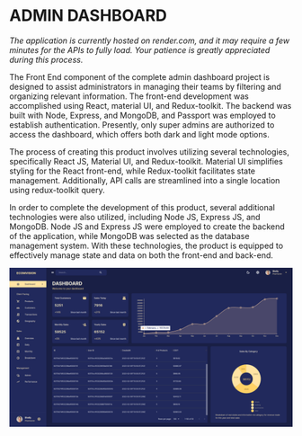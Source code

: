 # ADMIN DASHBOARD

_The application is currently hosted on render.com, and it may require a few minutes for the APIs to fully load. Your patience is greatly appreciated during this process._

The Front End component of the complete admin dashboard project is designed to assist administrators in managing their teams by filtering and organizing relevant information. The front-end development was accomplished using React, material UI, and Redux-toolkit. The backend was built with Node, Express, and MongoDB, and Passport was employed to establish authentication. Presently, only super admins are authorized to access the dashboard, which offers both dark and light mode options.

The process of creating this product involves utilizing several technologies, specifically React JS, Material UI, and Redux-toolkit. Material UI simplifies styling for the React front-end, while Redux-toolkit facilitates state management. Additionally, API calls are streamlined into a single location using redux-toolkit query.

In order to complete the development of this product, several additional technologies were also utilized, including Node JS, Express JS, and MongoDB. Node JS and Express JS were employed to create the backend of the application, while MongoDB was selected as the database management system. With these technologies, the product is equipped to effectively manage state and data on both the front-end and back-end.

![dashboardimg](./client/src/assets/mernDashboard.png)
